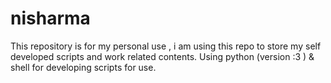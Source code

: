# nisharma
This repository is for my personal use , i am using this repo to store my self developed scripts and work related contents.
Using python (version :3 ) & shell for developing scripts for use. 
